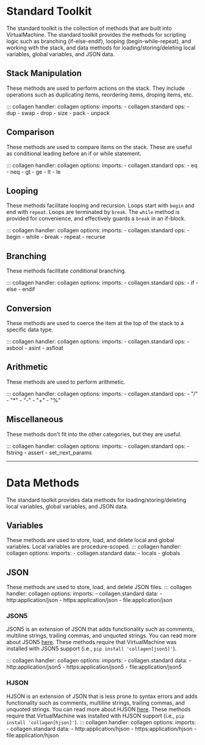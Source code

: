 # Standard Toolkit

The standard toolkit is the collection of methods that are built into VirtualMachine. The standard toolkit provides
the methods for scripting logic such as branching (if-else-endif), looping (begin-while-repeat), and working
with the stack, and data methods for loading/storing/deleting local variables, global variables, and JSON data.

## Stack Manipulation
These methods are used to perform actions on the stack. They include operations such as duplicating items, reordering items, droping items, etc.

::: collagen
    handler: collagen
    options:
        imports:
          - collagen.standard
        ops:
          - dup
          - swap
          - drop
          - size
          - pack
          - unpack


## Comparison
These methods are used to compare items on the stack. These are useful as conditional leading before an if or while
statement.

::: collagen
    handler: collagen
    options:
        imports:
          - collagen.standard
        ops:
          - eq
          - neq
          - gt
          - ge
          - lt
          - le


## Looping
These methods facilitate looping and recursion. Loops start with `begin` and end with `repeat`. Loops are terminated by `break`. 
The `while` method is provided for convenience, and effectively guards a `break` in an if-block.

::: collagen
    handler: collagen
    options:
        imports:
          - collagen.standard
        ops:
          - begin
          - while
          - break
          - repeat
          - recurse


## Branching
These methods facilitate conditional branching.

::: collagen
    handler: collagen
    options:
        imports:
          - collagen.standard
        ops:
          - if
          - else
          - endif


## Conversion
These methods are used to coerce the item at the top of the stack to a specific data type.

::: collagen
    handler: collagen
    options:
        imports:
          - collagen.standard
        ops:
          - asbool
          - asint
          - asfloat


## Arithmetic
These methods are used to perform arithmetic.

::: collagen
    handler: collagen
    options:
        imports:
          - collagen.standard
        ops:
          - "/"
          - "*"
          - "-"
          - "+"
          - "%"


## Miscellaneous
These methods don't fit into the other categories, but they are useful.

::: collagen
    handler: collagen
    options:
        imports:
          - collagen.standard
        ops:
          - fstring
          - assert
          - set_next_params

<hr>

# Data Methods

The standard toolkit provides data methods for loading/storing/deleting local variables, global variables, and
JSON data.


## Variables
These methods are used to store, load, and delete local and global variables. Local variables are procedure-scoped.
::: collagen
    handler: collagen
    options:
        imports:
          - collagen.standard
        data:
          - locals
          - globals


## JSON
These methods are used to store, load, and delete JSON files.
::: collagen
    handler: collagen
    options:
        imports:
          - collagen.standard
        data:
          - http:application/json
          - https:application/json
          - file:application/json


### JSON5
JSON5 is an extension of JSON that adds functionality such as comments, multiline strings, trailing commas, and unquoted strings. You can read more about JSON5 [here](https://json5.org/). These methods require that VirtualMachine was installed with
JSON5 support (i.e., `pip install 'collagen[json5]'`).

::: collagen
    handler: collagen
    options:
        imports:
          - collagen.standard
        data:
          - http:application/json5
          - https:application/json5
          - file:application/json5

### HJSON
HJSON is an extension of JSON that is less prone to syntax errors and adds functionality such as comments, multiline strings, trailing commas, and unquoted strings. You can read more about HJSON [here](https://hjson.github.io/).
These methods require that VirtualMachine was installed with HJSON support (i.e., `pip install 'collagen[hjson]'`).
::: collagen
    handler: collagen
    options:
        imports:
          - collagen.standard
        data:
          - http:application/hjson
          - https:application/hjson
          - file:application/hjson
